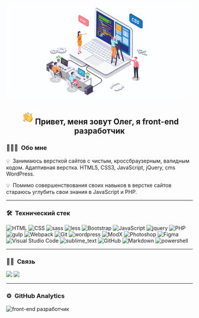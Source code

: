 ![front-end разработчик](./assets/header_readme_2.jpg)

<h2 align="center"><img alt="Night Coding" src="./assets/Hand%20Wave.gif" width='40'/>Привет, меня зовут Олег, я front-end разработчик</h2>

### 👨🏻‍💻 &nbsp;Обо мне

💡 &nbsp;Занимаюсь версткой сайтов с чистым, кроссбраузерным, валидным кодом. Адаптивная верстка. HTML5, CSS3, JavaScript, jQuery, cms WordPress.

💡 &nbsp;Помимо совершенствования своих навыков в верстке сайтов стараюсь углубить свои знания в JavaScript и PHP.
***

### 🛠 &nbsp;Технический стек
<!-- ![HTML](https://img.shields.io/badge/-HTML-05122A?style=flat&logo=HTML5)&nbsp;
![CSS](https://img.shields.io/badge/-CSS-05122A?style=flat&logo=CSS3&logoColor=1572B6)&nbsp;
![JavaScript](https://img.shields.io/badge/-JavaScript-05122A?style=flat&logo=javascript)&nbsp;
![PHP](https://img.shields.io/badge/-PHP-05122A?style=flat&logo=php)&nbsp;
![Git](https://img.shields.io/badge/-Git-05122A?style=flat&logo=git)&nbsp;
![Bootstrap](https://img.shields.io/badge/-Bootstrap-05122A?style=flat&logo=bootstrap&logoColor=563D7C)
![GitHub](https://img.shields.io/badge/-GitHub-05122A?style=flat&logo=github)&nbsp;
![Markdown](https://img.shields.io/badge/-Markdown-05122A?style=flat&logo=markdown)
![wordpress](https://img.shields.io/badge/Wordpress-05122A?style=flat&logo=wordpress)
![ModX](https://img.shields.io/badge/ModX-05122A?style=flat&logo=modx)
![Visual Studio Code](https://img.shields.io/badge/-Visual%20Studio%20Code-05122A?style=flat&logo=visual-studio-code&logoColor=007ACC)&nbsp;
![Photoshop](https://img.shields.io/badge/-Photoshop-05122A?style=flat&logo=adobe-photoshop)&nbsp;
![Figma](https://img.shields.io/badge/-Figma-05122A?style=flat&logo=figma)&nbsp; -->

![HTML](https://img.shields.io/badge/HTML5-E34F26?style=for-the-badge&logo=html5&logoColor=white)
![CSS](https://img.shields.io/badge/CSS3-1572B6?style=for-the-badge&logo=css3&logoColor=white)
![sass](https://img.shields.io/badge/Sass-CC6699?style=for-the-badge&logo=sass&logoColor=white)
![less](https://img.shields.io/badge/less-0078D4?style=for-the-badge&logo=less&logoColor=white)
![Bootstrap](https://img.shields.io/badge/Bootstrap-563D7C?style=for-the-badge&logo=bootstrap&logoColor=white)
![JavaScript](https://img.shields.io/badge/JavaScript-323330?style=for-the-badge&logo=javascript&logoColor=F7DF1E)
![jquery](https://img.shields.io/badge/jQuery-0769AD?style=for-the-badge&logo=jquery&logoColor=white)
![PHP](https://img.shields.io/badge/PHP-777BB4?style=for-the-badge&logo=php&logoColor=white)
![gulp](https://img.shields.io/badge/Gulp-CF4647?style=for-the-badge&logo=gulp&logoColor=white)
![Webpack](https://img.shields.io/badge/Webpack-8DD6F9?style=for-the-badge&logo=Webpack&logoColor=white)
![Git](https://img.shields.io/badge/GIT-E44C30?style=for-the-badge&logo=git&logoColor=white)
![wordpress](https://img.shields.io/badge/Wordpress-21759B?style=for-the-badge&logo=wordpress&logoColor=white)
![ModX](https://img.shields.io/badge/ModX-4EA94B?style=for-the-badge&logo=modx)
![Photoshop](https://img.shields.io/badge/-Photoshop-161637?style=for-the-badge&logo=adobe-photoshop)
![Figma](https://img.shields.io/badge/Figma-F24E1E?style=for-the-badge&logo=figma&logoColor=white)
![Visual Studio Code](https://img.shields.io/badge/Visual_Studio_Code-0078D4?style=for-the-badge&logo=visual%20studio%20code&logoColor=white)
![sublime_text](https://img.shields.io/badge/sublime_text-%23575757.svg?&style=for-the-badge&logo=sublime-text&logoColor=important)
![GitHub](https://img.shields.io/badge/GitHub-100000?style=for-the-badge&logo=github&logoColor=white)
![Markdown](https://img.shields.io/badge/Markdown-000000?style=for-the-badge&logo=markdown&logoColor=white)
![powershell](https://img.shields.io/badge/powershell-5391FE?style=for-the-badge&logo=powershell&logoColor=white)
***

### 🤝🏻 &nbsp;Связь

[![](https://img.shields.io/badge/Gmail-D14836?style=for-the-badge&logo=gmail&logoColor=white)](mailto:olegtor11@gmail.com)
[![](https://img.shields.io/badge/Telegram-A6A9AA?style=for-the-badge&logo=telegram&logoColor=white)](https://telegram.im/@TuMaN1122)
***

### ⚙️ &nbsp;GitHub Analytics

![front-end разработчик](https://github-readme-stats.vercel.app/api/top-langs/?username=RudovichBy&layout=compact&langs_count=8&theme=algolia)
